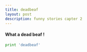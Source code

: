 ```yaml
---
title: deadbeaf
layout: post
description: funny stories capter 2
---
```


#### What a dead beaf !

```python
print 'deadbeaf'
```
